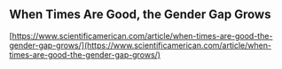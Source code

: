 ## When Times Are Good, the Gender Gap Grows
  
  [https://www.scientificamerican.com/article/when-times-are-good-the-gender-gap-grows/](https://www.scientificamerican.com/article/when-times-are-good-the-gender-gap-grows/)